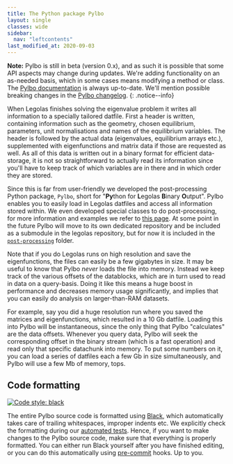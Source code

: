 ```yaml
---
title: The Python package Pylbo
layout: single
classes: wide
sidebar:
  nav: "leftcontents"
last_modified_at: 2020-09-03
---
```


**Note:** Pylbo is still in beta (version 0.x), and as such it is possible that some API aspects may change
during updates. We're adding functionality on an as-needed basis, which in some cases means modifying a method or class.
The [Pylbo documentation](../../src-docs/sphinx/autoapi/pylbo/index.html) is always up-to-date. We'll mention possible
breaking changes in the [Pylbo changelog](../../misc/pylbo_changelog/).
{: .notice--info}

When Legolas finishes solving the eigenvalue problem it writes all information to a specially
tailored datfile. First a header is written, containing information such as the geometry, chosen equilibrium,
parameters, unit normalisations and names of the equilibrium variables. The header is followed by the actual data
(eigenvalues, equilibrium arrays etc.), supplemented with eigenfunctions and matrix data if those are requested as well.
As all of this data is written out in a binary format for efficient data-storage, it is not so straightforward to
actually read its information since you'll have to keep track of which variables are in there and in which order
they are stored. 

Since this is far from user-friendly we developed the post-processing Python package, `Pylbo`, short for
"**Py**thon for **L**egolas **B**inary **O**utput". Pylbo enables you to easily load in Legolas datfiles 
and access all information stored within. We even developed special classes to do post-processing, for more information
and examples we refer to [this page](../using_pylbo). At some point in the future Pylbo will move to its own dedicated
repository and be included as a submodule in the legolas repository, but for now it is included in the 
[`post-processing`](https://github.com/n-claes/legolas/tree/master/post_processing) folder.

Note that if you do Legolas runs on high resolution and save the eigenfunctions, the files can easily be a few
gigabytes in size. It may be useful to know that Pylbo _never_ loads the file into memory. Instead we keep track
of the various offsets of the datablocks, which are in turn used to read in data on a query-basis.
Doing it like this means a huge boost in performance and decreases memory usage significantly, and implies that you can
easily do analysis on larger-than-RAM datasets.

For example, say you did a huge resolution run where you saved the matrices and eigenfunctions, which resulted in a 
10 Gb datfile. Loading this into Pylbo will be instantaneous, since the only thing that Pylbo "calculates" are the
data offsets. Whenever you query data, Pylbo will seek the corresponding offset in the binary stream 
(which is a fast operation) and read only that specific datachunk into memory.
To put some numbers on it, you can load a series of datfiles each a few Gb in size simultaneously, and Pylbo will use
a few Mb of memory, tops.

## Code formatting
[![Code style: black](https://img.shields.io/badge/code%20style-black-000000.svg)](https://github.com/psf/black)

The entire Pylbo source code is formatted using [Black](https://github.com/psf/black), which automatically takes
care of trailing whitespaces, improper indents etc. We explicitly check the formatting during our
[automated tests](../../testing/test_pylbo/). Hence, if you want to make changes to the Pylbo source code, 
make sure that everything is properly formatted. You can either run Black yourself after you have finished editing,
or you can do this automatically using [pre-commit](https://pre-commit.com) hooks. Up to you.